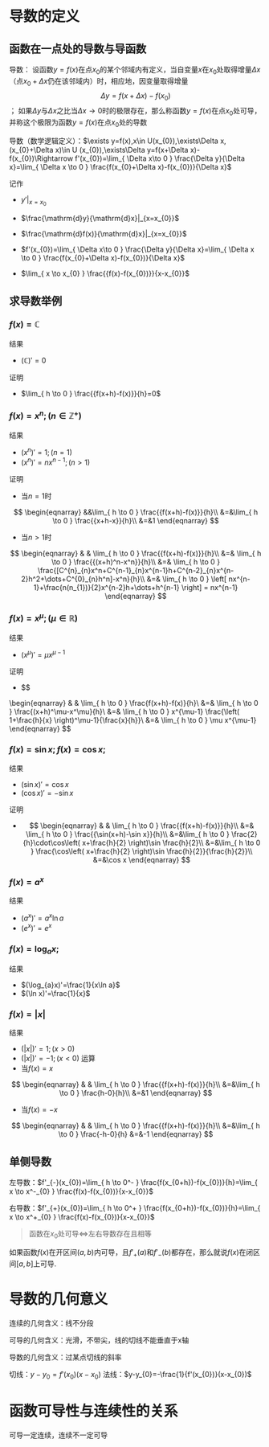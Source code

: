 # 导数的定义

## 函数在一点处的导数与导函数

导数： 设函数$y=f(x)$在点$x_{0}$的某个邻域内有定义，当自变量$x$在$x_{0}$处取得增量$\Delta x$（点$x_{0}+\Delta x$仍在该邻域内）时，相应地，因变量取得增量
$$\Delta y=f(x+\Delta x)-f(x_{0})$$；
如果$\Delta y$与$\Delta x$之比当$\Delta x\to0$时的极限存在，那么称函数$y=f(x)$在点$x_{0}$处可导，并称这个极限为函数$y=f(x)$在点$x_{0}$处的导数

导数（数学逻辑定义）：$\exists y=f(x),x\in U(x_{0}),\exists\Delta x,(x_{0}+\Delta x)\in U (x_{0}),\exists\Delta y=f(x+\Delta x)-f(x_{0})\Rightarrow f'(x_{0})=\lim_{ \Delta x\to 0 } \frac{\Delta y}{\Delta x}=\lim_{ \Delta x \to 0 } \frac{f(x_{0}+\Delta x)-f(x_{0})}{\Delta x}$

记作

- $y'|_{x=x_{0}}$
- $\frac{\mathrm{d}y}{\mathrm{d}x}|_{x=x_{0}}$
- $\frac{\mathrm{d}f(x)}{\mathrm{d}x}|_{x=x_{0}}$

- $f'(x_{0})=\lim_{ \Delta x\to 0 } \frac{\Delta y}{\Delta x}=\lim_{ \Delta x \to 0 } \frac{f(x_{0}+\Delta x)-f(x_{0})}{\Delta x}$
- $\lim_{ x \to x_{0} } \frac{{f(x)-f(x_{0})}}{x-x_{0}}$

## 求导数举例

### $f(x)=\mathbb{C}$

结果

- $(\mathbb{C})'=0$

证明

- $\lim_{ h \to 0 } \frac{{f(x+h)-f(x)}}{h}=0$

### $f(x)=x^n;(n\in \mathbb{Z}^+)$

结果

- $(x^n)'=1;(n=1)$
- $(x^n)'=nx^{n-1};(n>1)$

证明

- 当$n=1$时

$$
\begin{eqnarray}
&&\lim_{ h \to 0 } \frac{{f(x+h)-f(x)}}{h}\\
&=&\lim_{ h \to 0 } \frac{{x+h-x}}{h}\\
&=&1
\end{eqnarray}
$$

- 当$n>1$时

$$
\begin{eqnarray}
& & \lim_{ h \to 0 } \frac{{f(x+h)-f(x)}}{h}\\
&=& \lim_{ h \to 0 } \frac{{(x+h)^n-x^n}}{h}\\
&=& \lim_{ h \to 0 } \frac{[C^{n}_{n}x^n+C^{n-1}_{n}x^{n-1}h+C^{n-2}_{n}x^{n-2}h^2+\dots+C^{0}_{n}h^n]-x^n}{h}\\
&=& \lim_{ h \to 0 }  \left[ nx^{n-1}+\frac{n(n_{1})}{2}x^{n-2}h+\dots+h^{n-1} \right]
= nx^{n-1}
\end{eqnarray}
$$

### $f(x)=x^\mu;(\mu \in \mathbb{R})$

结果

- $(x^\mu)'=\mu x^{\mu-1}$

证明

- $$

\begin{eqnarray}
& & \lim_{ h \to 0 } \frac{f(x+h)-f(x)}{h}\\
&=& \lim_{ h \to 0 } \frac{(x+h)^\mu-x^\mu}{h}\\
&=& \lim_{ h \to 0 } x^{\mu-1}   \frac{\left( 1+\frac{h}{x} \right)^\mu-1}{\frac{x}{h}}\\
&=& \lim_{ h \to 0 } \mu x^{\mu-1}
\end{eqnarray}
$$

### $f(x)=\sin x;f(x)=\cos x;$

结果
- $(\sin x)'=\cos x$
- $(\cos x)'=-\sin x$

证明
- $$
\begin{eqnarray}
& & \lim_{ h \to 0 } \frac{{f(x+h)-f(x)}}{h}\\
&=& \lim_{ h \to 0 } \frac{{\sin(x+h)-\sin x}}{h}\\
&=&\lim_{ h \to 0 } \frac{2}{h}\cdot\cos\left( x+\frac{h}{2} \right)\sin \frac{h}{2}\\
&=&\lim_{ h \to 0 } \frac{\cos\left( x+\frac{h}{2} \right)\sin \frac{h}{2}}{\frac{h}{2}}\\
&=&\cos x
\end{eqnarray}
$$

### $f(x)=a^x$

结果

- $(a^x)'=a^x\ln a$
- $(e^x)'=e^x$

### $f(x)=\log_{a}x;$

结果

- $(\log_{a}x)'=\frac{1}{x\ln a}$
- $(\ln x)'=\frac{1}{x}$

### $f(x)=|x|$

结果

- $(|x|)'=1;(x>0)$
- $(|x|)'=-1;(x<0)$
运算
- 当$f(x)=x$

$$
\begin{eqnarray}
& & \lim_{ h \to 0 } \frac{{f(x+h)-f(x)}}{h}\\
&=&\lim_{ h \to 0 } \frac{h-0}{h}\\
&=&1
\end{eqnarray}
$$

- 当$f(x)=-x$

$$
\begin{eqnarray}
& & \lim_{ h \to 0 } \frac{{f(x+h)-f(x)}}{h}\\
&=&\lim_{ h \to 0 } \frac{-h-0}{h}
&=&-1
\end{eqnarray}
$$

##   单侧导数

左导数：$f'_{-}(x_{0})=\lim_{ h \to 0^- } \frac{f(x_{0+h})-f(x_{0})}{h}=\lim_{ x \to x^-_{0} } \frac{f(x)-f(x_{0})}{x-x_{0}}$

右导数：$f'_{+}(x_{0})=\lim_{ h \to 0^+ } \frac{f(x_{0+h})-f(x_{0})}{h}=\lim_{ x \to x^+_{0} } \frac{f(x)-f(x_{0})}{x-x_{0}}$

> 函数在$x_{0}$处可导$\iff$左右导数存在且相等

如果函数$f(x)$在开区间$(a,b)$内可导，且$f'_{+}(a)$和$f'_{-}(b)$都存在，那么就说$f(x)$在闭区间$[a, b]$上可导.

#  导数的几何意义

连续的几何含义：线不分段

可导的几何含义：光滑，不带尖，线的切线不能垂直于x轴

导数的几何含义：过某点切线的斜率

切线：$y-y_{0}=f'(x_{0})(x-x_{0})$
法线：$y-y_{0}=-\frac{1}{f'(x_{0})}(x-x_{0})$

# 函数可导性与连续性的关系

可导一定连续，连续不一定可导
